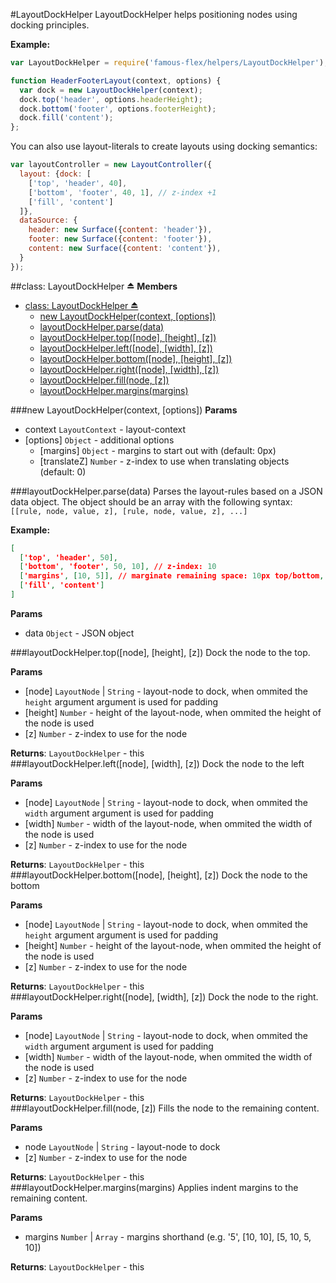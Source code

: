 <a name="module_LayoutDockHelper"></a>
#LayoutDockHelper
LayoutDockHelper helps positioning nodes using docking principles.

**Example:**

```javascript
var LayoutDockHelper = require('famous-flex/helpers/LayoutDockHelper');

function HeaderFooterLayout(context, options) {
  var dock = new LayoutDockHelper(context);
  dock.top('header', options.headerHeight);
  dock.bottom('footer', options.footerHeight);
  dock.fill('content');
};
```

You can also use layout-literals to create layouts using docking semantics:

```javascript
var layoutController = new LayoutController({
  layout: {dock: [
    ['top', 'header', 40],
    ['bottom', 'footer', 40, 1], // z-index +1
    ['fill', 'content']
  ]},
  dataSource: {
    header: new Surface({content: 'header'}),
    footer: new Surface({content: 'footer'}),
    content: new Surface({content: 'content'}),
  }
});
```

<a name="exp_module_LayoutDockHelper"></a>
##class: LayoutDockHelper ⏏
**Members**

* [class: LayoutDockHelper ⏏](#exp_module_LayoutDockHelper)
  * [new LayoutDockHelper(context, [options])](#exp_new_module_LayoutDockHelper)
  * [layoutDockHelper.parse(data)](#module_LayoutDockHelper#parse)
  * [layoutDockHelper.top([node], [height], [z])](#module_LayoutDockHelper#top)
  * [layoutDockHelper.left([node], [width], [z])](#module_LayoutDockHelper#left)
  * [layoutDockHelper.bottom([node], [height], [z])](#module_LayoutDockHelper#bottom)
  * [layoutDockHelper.right([node], [width], [z])](#module_LayoutDockHelper#right)
  * [layoutDockHelper.fill(node, [z])](#module_LayoutDockHelper#fill)
  * [layoutDockHelper.margins(margins)](#module_LayoutDockHelper#margins)

<a name="exp_new_module_LayoutDockHelper"></a>
###new LayoutDockHelper(context, [options])
**Params**

- context `LayoutContext` - layout-context  
- \[options\] `Object` - additional options  
  - \[margins\] `Object` - margins to start out with (default: 0px)  
  - \[translateZ\] `Number` - z-index to use when translating objects (default: 0)  

<a name="module_LayoutDockHelper#parse"></a>
###layoutDockHelper.parse(data)
Parses the layout-rules based on a JSON data object.
The object should be an array with the following syntax:
`[[rule, node, value, z], [rule, node, value, z], ...]`

**Example:**

```JSON
[
  ['top', 'header', 50],
  ['bottom', 'footer', 50, 10], // z-index: 10
  ['margins', [10, 5]], // marginate remaining space: 10px top/bottom, 5px left/right
  ['fill', 'content']
]
```

**Params**

- data `Object` - JSON object  

<a name="module_LayoutDockHelper#top"></a>
###layoutDockHelper.top([node], [height], [z])
Dock the node to the top.

**Params**

- \[node\] `LayoutNode` | `String` - layout-node to dock, when ommited the `height` argument argument is used for padding  
- \[height\] `Number` - height of the layout-node, when ommited the height of the node is used  
- \[z\] `Number` - z-index to use for the node  

**Returns**: `LayoutDockHelper` - this  
<a name="module_LayoutDockHelper#left"></a>
###layoutDockHelper.left([node], [width], [z])
Dock the node to the left

**Params**

- \[node\] `LayoutNode` | `String` - layout-node to dock, when ommited the `width` argument argument is used for padding  
- \[width\] `Number` - width of the layout-node, when ommited the width of the node is used  
- \[z\] `Number` - z-index to use for the node  

**Returns**: `LayoutDockHelper` - this  
<a name="module_LayoutDockHelper#bottom"></a>
###layoutDockHelper.bottom([node], [height], [z])
Dock the node to the bottom

**Params**

- \[node\] `LayoutNode` | `String` - layout-node to dock, when ommited the `height` argument argument is used for padding  
- \[height\] `Number` - height of the layout-node, when ommited the height of the node is used  
- \[z\] `Number` - z-index to use for the node  

**Returns**: `LayoutDockHelper` - this  
<a name="module_LayoutDockHelper#right"></a>
###layoutDockHelper.right([node], [width], [z])
Dock the node to the right.

**Params**

- \[node\] `LayoutNode` | `String` - layout-node to dock, when ommited the `width` argument argument is used for padding  
- \[width\] `Number` - width of the layout-node, when ommited the width of the node is used  
- \[z\] `Number` - z-index to use for the node  

**Returns**: `LayoutDockHelper` - this  
<a name="module_LayoutDockHelper#fill"></a>
###layoutDockHelper.fill(node, [z])
Fills the node to the remaining content.

**Params**

- node `LayoutNode` | `String` - layout-node to dock  
- \[z\] `Number` - z-index to use for the node  

**Returns**: `LayoutDockHelper` - this  
<a name="module_LayoutDockHelper#margins"></a>
###layoutDockHelper.margins(margins)
Applies indent margins to the remaining content.

**Params**

- margins `Number` | `Array` - margins shorthand (e.g. '5', [10, 10], [5, 10, 5, 10])  

**Returns**: `LayoutDockHelper` - this  
